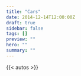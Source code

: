 ```yaml
---
title: "Cars"
date: 2014-12-14T12:00:00Z
draft: true
sidebar: false
tags: []
preview: ""
hero: ""
summary: ""
---
```


{{< autos >}}